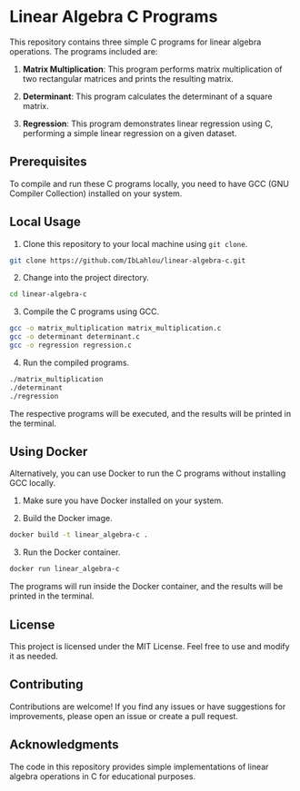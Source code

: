 # Linear Algebra C Programs

This repository contains three simple C programs for linear algebra operations. The programs included are:

1. **Matrix Multiplication**: This program performs matrix multiplication of two rectangular matrices and prints the resulting matrix.

2. **Determinant**: This program calculates the determinant of a square matrix.

3. **Regression**: This program demonstrates linear regression using C, performing a simple linear regression on a given dataset.

## Prerequisites

To compile and run these C programs locally, you need to have GCC (GNU Compiler Collection) installed on your system.

## Local Usage

1. Clone this repository to your local machine using `git clone`.

```bash
git clone https://github.com/IbLahlou/linear-algebra-c.git
```

2. Change into the project directory.

```bash
cd linear-algebra-c
```

3. Compile the C programs using GCC.

```bash
gcc -o matrix_multiplication matrix_multiplication.c
gcc -o determinant determinant.c
gcc -o regression regression.c
```

4. Run the compiled programs.

```bash
./matrix_multiplication
./determinant
./regression
```

The respective programs will be executed, and the results will be printed in the terminal.

## Using Docker

Alternatively, you can use Docker to run the C programs without installing GCC locally.

1. Make sure you have Docker installed on your system.

2. Build the Docker image.

```bash
docker build -t linear_algebra-c .
```

3. Run the Docker container.

```bash
docker run linear_algebra-c
```

The programs will run inside the Docker container, and the results will be printed in the terminal.

## License

This project is licensed under the MIT License. Feel free to use and modify it as needed.

## Contributing

Contributions are welcome! If you find any issues or have suggestions for improvements, please open an issue or create a pull request.

## Acknowledgments

The code in this repository provides simple implementations of linear algebra operations in C for educational purposes.
